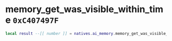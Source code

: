 # memory_get_was_visible_within_time `0xC407497F`

```lua
local result --[[ number ]] = natives.ai_memory.memory_get_was_visible_within_time(_unk0 --[[ number ]], _unk1 --[[ number ]], _unk2 --[[ number ]])
```